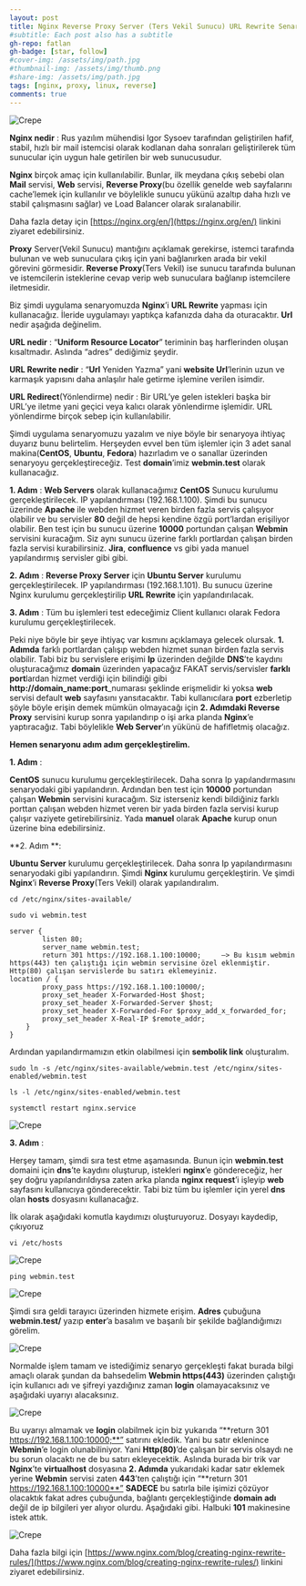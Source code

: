 ```yaml
---
layout: post
title: Nginx Reverse Proxy Server (Ters Vekil Sunucu) URL Rewrite Senaryo - Uygulama
#subtitle: Each post also has a subtitle
gh-repo: fatlan
gh-badge: [star, follow]
#cover-img: /assets/img/path.jpg
#thumbnail-img: /assets/img/thumb.png
#share-img: /assets/img/path.jpg
tags: [nginx, proxy, linux, reverse]
comments: true
---
```

![Crepe](/assets/img/nginx-rev-prox-uy/nginx-rev-proxy01.png)

**Nginx nedir** : Rus yazılım mühendisi Igor Sysoev tarafından geliştirilen hafif, stabil, hızlı bir mail istemcisi olarak kodlanan daha sonraları geliştirilerek tüm sunucular için uygun hale getirilen bir web sunucusudur.

**Nginx** birçok amaç için kullanılabilir. Bunlar, ilk meydana çıkış sebebi olan **Mail** servisi, **Web** servisi, **Reverse Proxy**(bu özellik genelde web sayfalarını cache’lemek için kullanılır ve böylelikle sunucu yükünü azaltıp daha hızlı ve stabil çalışmasını sağlar) ve Load Balancer olarak sıralanabilir.

Daha fazla detay için [https://nginx.org/en/](https://nginx.org/en/) linkini ziyaret edebilirsiniz.

**Proxy** Server(Vekil Sunucu) mantığını açıklamak gerekirse, istemci tarafında bulunan ve web sunuculara çıkış için yani bağlanırken arada bir vekil görevini görmesidir. **Reverse Proxy**(Ters Vekil) ise sunucu tarafında bulunan ve istemcilerin isteklerine cevap verip web sunuculara bağlanıp istemcilere iletmesidir.

Biz şimdi uygulama senaryomuzda **Nginx**’i **URL Rewrite** yapması için kullanacağız. İleride uygulamayı yaptıkça kafanızda daha da oturacaktır. **Url** nedir aşağıda değinelim.

**URL nedir** : “**Uniform Resource Locator**” teriminin baş harflerinden oluşan kısaltmadır. Aslında “adres” dediğimiz şeydir.

**URL Rewrite nedir** : “**Url** Yeniden Yazma” yani **website Url**’lerinin uzun ve karmaşık yapısını daha anlaşılır hale getirme işlemine verilen isimdir.

**URL Redirect**(Yönlendirme) nedir : Bir URL’ye gelen istekleri başka bir URL’ye iletme yani geçici veya kalıcı olarak yönlendirme işlemidir. URL yönlendirme birçok sebep için kullanılabilir.

Şimdi uygulama senaryomuzu yazalım ve niye böyle bir senaryoya ihtiyaç duyarız bunu belirtelim. Herşeyden evvel ben tüm işlemler için 3 adet sanal makina(**CentOS**, **Ubuntu**, **Fedora**) hazırladım ve o sanallar üzerinden senaryoyu gerçekleştireceğiz. Test **domain**’imiz **webmin.test** olarak kullanacağız.

**1. Adım** : **Web Servers** olarak kullanacağımız **CentOS** Sunucu kurulumu gerçekleştirilecek. IP yapılandırması (192.168.1.100). Şimdi bu sunucu üzerinde **Apache** ile webden hizmet veren birden fazla servis çalışıyor olabilir ve bu servisler **80** değil de hepsi kendine özgü port’lardan erişiliyor olabilir. Ben test için bu sunucu üzerine **10000** portundan çalışan **Webmin** servisini kuracağım. Siz aynı sunucu üzerine farklı portlardan çalışan birden fazla servisi kurabilirsiniz. **Jira**, **confluence** vs gibi yada manuel yapılandırmış servisler gibi gibi.

**2. Adım** : **Reverse Proxy Server** için **Ubuntu Server** kurulumu gerçekleştirilecek. IP yapılandırması (192.168.1.101). Bu sunucu üzerine Nginx kurulumu gerçekleştirilip **URL Rewrite** için yapılandırılacak.

**3. Adım** : Tüm bu işlemleri test edeceğimiz Client kullanıcı olarak Fedora kurulumu gerçekleştirilecek.

Peki niye böyle bir şeye ihtiyaç var kısmını açıklamaya gelecek olursak. **1. Adımda** farklı portlardan çalışıp webden hizmet sunan birden fazla servis olabilir. Tabi biz bu servislere erişimi **Ip** üzerinden değilde **DNS**’te kaydını oluşturacağımız **domain** üzerinden yapacağız FAKAT servis/servisler **farklı port**lardan hizmet verdiği için bilindiği gibi **http://domain_name:port**_numarası şeklinde erişmelidir ki yoksa **web** servisi default **web** sayfasını yansıtacaktır. Tabi kullanıcılara **port** ezberletip şöyle böyle erişin demek mümkün olmayacağı için **2. Adımdaki Reverse Proxy** servisini kurup sonra yapılandırıp o işi arka planda **Nginx**’e yaptıracağız. Tabi böylelikle **Web Server**’ın yükünü de hafifletmiş olacağız.

**Hemen senaryonu adım adım gerçekleştirelim.**

**1. Adım** :

**CentOS** sunucu kurulumu gerçekleştirilecek. Daha sonra Ip yapılandırmasını senaryodaki gibi yapılandırın. Ardından ben test için **10000** portundan çalışan **Webmin** servisini kuracağım. Siz isterseniz kendi bildiğiniz farklı porttan çalışan webden hizmet veren bir yada birden fazla servisi kurup çalışır vaziyete getirebilirsiniz. Yada **manuel** olarak **Apache** kurup onun üzerine bina edebilirsiniz.

**2. Adım **:

**Ubuntu Server** kurulumu gerçekleştirilecek. Daha sonra Ip yapılandırmasını senaryodaki gibi yapılandırın. Şimdi **Nginx** kurulumu gerçekleştirin. Ve şimdi **Nginx**’i **Reverse Proxy**(Ters Vekil) olarak yapılandıralım.

~~~
cd /etc/nginx/sites-available/

sudo vi webmin.test

server {
        listen 80;
        server_name webmin.test;
        return 301 https://192.168.1.100:10000;     —> Bu kısım webmin https(443) ten çalıştığı için webmin servisine özel eklenmiştir. Http(80) çalışan servislerde bu satırı eklemeyiniz.
location / {
        proxy_pass https://192.168.1.100:10000/;
        proxy_set_header X-Forwarded-Host $host;
        proxy_set_header X-Forwarded-Server $host;
        proxy_set_header X-Forwarded-For $proxy_add_x_forwarded_for;
        proxy_set_header X-Real-IP $remote_addr;
    }
}
~~~

Ardından yapılandırmamızın etkin olabilmesi için **sembolik link** oluşturalım.

~~~
sudo ln -s /etc/nginx/sites-available/webmin.test /etc/nginx/sites-enabled/webmin.test

ls -l /etc/nginx/sites-enabled/webmin.test

systemctl restart nginx.service
~~~

![Crepe](/assets/img/nginx-rev-prox-uy/nginx-rev-proxy02.png)

**3. Adım** :

Herşey tamam, şimdi sıra test etme aşamasında. Bunun için **webmin.test** domaini için **dns**’te kaydını oluşturup, istekleri **nginx**’e göndereceğiz, her şey doğru yapılandırıldıysa zaten arka planda **nginx request**’i işleyip **web** sayfasını kullanıcıya gönderecektir. Tabi biz tüm bu işlemler için yerel **dns** olan **hosts** dosyasını kullanacağız.

İlk olarak aşağıdaki komutla kaydımızı oluşturuyoruz. Dosyayı kaydedip, çıkıyoruz

~~~
vi /etc/hosts
~~~

![Crepe](/assets/img/nginx-rev-prox-uy/nginx-rev-proxy03.png)

~~~
ping webmin.test
~~~

![Crepe](/assets/img/nginx-rev-prox-uy/nginx-rev-proxy04.png)

Şimdi sıra geldi tarayıcı üzerinden hizmete erişim. **Adres** çubuğuna **webmin.test/** yazıp **enter**’a basalım ve başarılı bir şekilde bağlandığımızı görelim.

![Crepe](/assets/img/nginx-rev-prox-uy/nginx-rev-proxy05.png)

Normalde işlem tamam ve istediğimiz senaryo gerçekleşti fakat burada bilgi amaçlı olarak şundan da bahsedelim **Webmin https(443)** üzerinden çalıştığı için kullanıcı adı ve şifreyi yazdığınız zaman **login** olamayacaksınız ve aşağıdaki uyarıyı alacaksınız.

![Crepe](/assets/img/nginx-rev-prox-uy/nginx-rev-proxy06.png)

Bu uyarıyı almamak ve **login** olabilmek için biz yukarıda “**return 301 https://192.168.1.100:10000;**” satırını ekledik. Yani bu satır eklenince **Webmin**’e login olunabiliniyor. Yani **Http(80)**’de çalışan bir servis olsaydı ne bu sorun olacaktı ne de bu satırı ekleyecektik. Aslında burada bir trik var **Nginx**’te **virtualhost** dosyasına **2. Adımda** yukarıdaki kadar satır eklemek yerine **Webmin** servisi zaten **443**’ten çalıştığı için “**return 301 https://192.168.1.100:10000**” **SADECE** bu satırla bile işimizi çözüyor olacaktık fakat adres çubuğunda, bağlantı gerçekleştiğinde **domain adı** değil de ip bilgileri yer alıyor olurdu. Aşağıdaki gibi. Halbuki **101** makinesine istek attık.

![Crepe](/assets/img/nginx-rev-prox-uy/nginx-rev-proxy07.png)

Daha fazla bilgi için [https://www.nginx.com/blog/creating-nginx-rewrite-rules/](https://www.nginx.com/blog/creating-nginx-rewrite-rules/) linkini ziyaret edebilirsiniz.